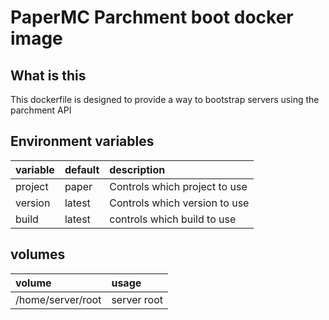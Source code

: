 # PaperMC Parchment boot docker image

## What is this

This dockerfile is designed to provide a way to bootstrap servers using the parchment API

## Environment variables

| variable | default | description |
|:-|:-|:-|
| project  | paper | Controls which project to use |
| version | latest | Controls which version to use |
| build | latest | controls which build to use |

## volumes

| volume | usage |
|:-|:-|
| /home/server/root | server root |
